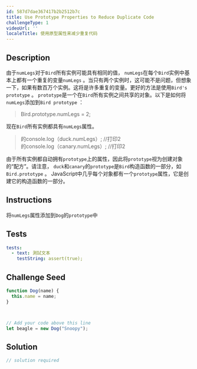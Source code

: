 ```yaml
---
id: 587d7dae367417b2b2512b7c
title: Use Prototype Properties to Reduce Duplicate Code
challengeType: 1
videoUrl: ''
localeTitle: 使用原型属性来减少重复代码
---
```


## Description
<section id="description">由于<code>numLegs</code>对于<code>Bird</code>所有实例可能具有相同的值， <code>numLegs</code>在每个<code>Bird</code>实例中基本上都有一个重复的变量<code>numLegs</code> 。当只有两个实例时，这可能不是问题，但想象一下，如果有数百万个实例。这将是许多重复的变量。更好的方法是使用<code>Bird&#39;s</code> <code>prototype</code> 。 <code>prototype</code>是一个在<code>Bird</code>所有实例之间共享的对象。以下是如何将<code>numLegs</code>添加到<code>Bird prototype</code> ： <blockquote> Bird.prototype.numLegs = 2; </blockquote>现在<code>Bird</code>所有实例都具有<code>numLegs</code>属性。 <blockquote>的console.log（duck.numLegs）; //打印2 <br>的console.log（canary.numLegs）; //打印2 </blockquote>由于所有实例都自动拥有<code>prototype</code>上的属性，因此将<code>prototype</code>视为创建对象的“配方”。请注意， <code>duck</code>和<code>canary</code>的<code>prototype</code>是<code>Bird</code>构造函数的一部分，如<code>Bird.prototype</code> 。 JavaScript中几乎每个对象都有一个<code>prototype</code>属性，它是创建它的构造函数的一部分。 </section>

## Instructions
<section id="instructions">将<code>numLegs</code>属性添加到<code>Dog</code>的<code>prototype</code>中</section>

## Tests
<section id='tests'>

```yml
tests:
  - text: 測試文本
    testString: assert(true);

```

</section>

## Challenge Seed
<section id='challengeSeed'>

<div id='js-seed'>

```js
function Dog(name) {
  this.name = name;
}



// Add your code above this line
let beagle = new Dog("Snoopy");

```

</div>



</section>

## Solution
<section id='solution'>

```js
// solution required
```
</section>
